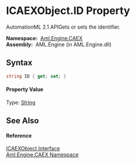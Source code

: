 ICAEXObject.ID Property
=======================
AutomationML 2.1 APIGets or sets the identifier.

  **Namespace:**  [Aml.Engine.CAEX][1]  
  **Assembly:**  AML.Engine (in AML.Engine.dll)

Syntax
------

```csharp
string ID { get; set; }
```

#### Property Value
Type: [String][2]

See Also
--------

#### Reference
[ICAEXObject Interface][3]  
[Aml.Engine.CAEX Namespace][1]  

[1]: ../README.md
[2]: https://docs.microsoft.com/dotnet/api/system.string
[3]: README.md
[4]: https://www.automationml.org
[5]: ../../icons/logoShade.png